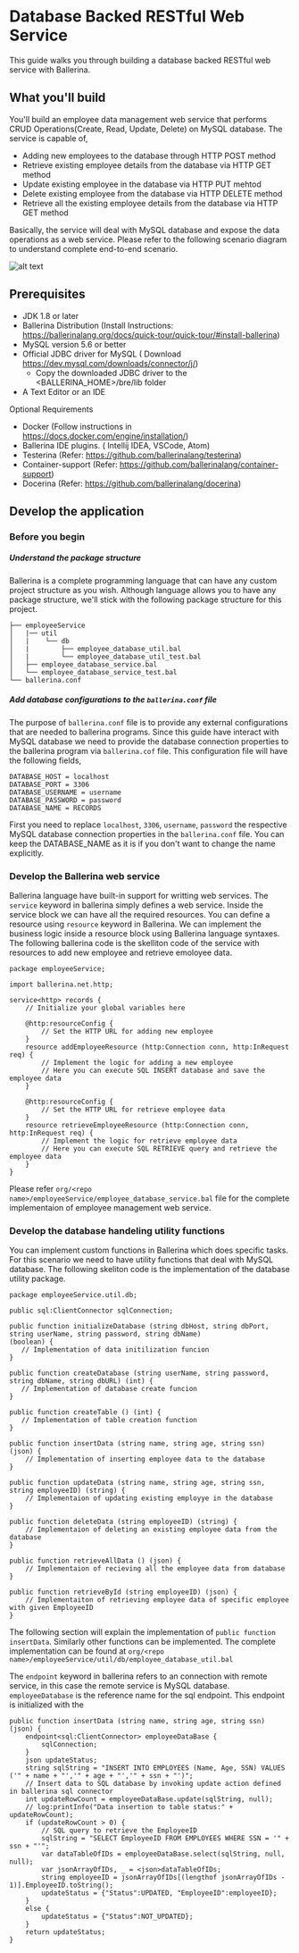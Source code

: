# Database Backed RESTful Web Service
This guide walks you through building a database backed RESTful web service with Ballerina.

## <a name="what-you-build"></a>  What you'll build
You'll build an employee data management web service that performs CRUD Operations(Create, Read, Update, Delete) on MySQL database. The service is capable of,
* Adding new employees to the database through HTTP POST method
* Retrieve existing employee details from the database via HTTP GET method
* Update existing employee in the database via HTTP PUT mehtod
* Delete existing employee from the database via HTTP DELETE method
* Retrieve all the existing employee details from the database via HTTP GET method  

Basically, the service will deal with MySQL database and expose the data operations as a web service.
Please refer to the following scenario diagram to understand complete end-to-end scenario.


![alt text](https://github.com/rosensilva/ballerina-samples/blob/master/bellerinaDataBackedApiSample/images/employee_service_scenario.png)


## <a name="pre-req"></a> Prerequisites
 
* JDK 1.8 or later
* Ballerina Distribution (Install Instructions:  https://ballerinalang.org/docs/quick-tour/quick-tour/#install-ballerina)
* MySQL version 5.6 or better
* Official JDBC driver for MySQL ( Download https://dev.mysql.com/downloads/connector/j/)
  * Copy the downloaded JDBC driver to the <BALLERINA_HOME>/bre/lib folder 
* A Text Editor or an IDE


Optional Requirements
- Docker (Follow instructions in https://docs.docker.com/engine/installation/)
- Ballerina IDE plugins. ( Intellij IDEA, VSCode, Atom)
- Testerina (Refer: https://github.com/ballerinalang/testerina)
- Container-support (Refer: https://github.com/ballerinalang/container-support)
- Docerina (Refer: https://github.com/ballerinalang/docerina)

## <a name="develop-app"></a> Develop the application
### Before you begin
##### Understand the package structure
Ballerina is a complete programming language that can have any custom project structure as you wish. Although language allows you to have any package structure, we'll stick with the following package structure for this project.

```
├── employeeService
│   |── util
│   |    └── db
│   |        ├── employee_database_util.bal
│   |        └── employee_database_util_test.bal
│   ├── employee_database_service.bal
│   └── employee_database_service_test.bal
└── ballerina.conf

```
##### Add database configurations to the `ballerina.conf` file
The purpose of  `ballerina.conf` file is to provide any external configurations that are needed to ballerina programs. Since this guide have interact with MySQL database we need to provide the database connection properties to the ballerina program via `ballerina.cof` file.
This configuration file will have the following fields,
```
DATABASE_HOST = localhost
DATABASE_PORT = 3306
DATABASE_USERNAME = username
DATABASE_PASSWORD = password
DATABASE_NAME = RECORDS
```
First you need to replace `localhost`, `3306`, `username`, `password` the respective MySQL database connection properties in the `ballerina.conf` file. You can keep the DATABASE_NAME as it is if you don't want to change the name explicitly.


### Develop the Ballerina web service
Ballerina language have built-in support for writting web services. The `service` keyword in ballerina simply defines a web service. Inside the service block we can have all the required resources. You can define a resource using `resource` keyword in Ballerina. We can implement the business logic inside a resource block using Ballerina language syntaxes. The following ballerina code is the skelliton code of the service with resources to add new employee and retrieve emoloyee data.

```ballerina
package employeeService;

import ballerina.net.http;

service<http> records {
    // Initialize your global variables here
    
    @http:resourceConfig {
        // Set the HTTP URL for adding new employee
    }
    resource addEmployeeResource (http:Connection conn, http:InRequest req) {
        // Implement the logic for adding a new employee
        // Here you can execute SQL INSERT database and save the employee data
    }

    @http:resourceConfig {
        // Set the HTTP URL for retrieve employee data
    }
    resource retrieveEmployeeResource (http:Connection conn, http:InRequest req) {
        // Implement the logic for retrieve employee data
        // Here you can execute SQL RETRIEVE query and retrieve the employee data
    }
}
```

Please refer `org/<repo name>/employeeService/employee_database_service.bal` file for the complete implementaion of employee management web service.


### Develop the database handeling utility functions
You can implement custom functions in Ballerina which does specific tasks. For this scenario we need to have utility functions that deal with MySQL database. The following skeliton code is the implementation of the database utility package.
```ballerina 
package employeeService.util.db;

public sql:ClientConnector sqlConnection;

public function initializeDatabase (string dbHost, string dbPort, string userName, string password, string dbName)
(boolean) {
   // Implementation of data initilization funcion
}

public function createDatabase (string userName, string password, string dbName, string dbURL) (int) {
   // Implementation of database create funcion
}

public function createTable () (int) {
   // Implementation of table creation function
}

public function insertData (string name, string age, string ssn) (json) {
    // Implementation of inserting employee data to the database
}

public function updateData (string name, string age, string ssn, string employeeID) (string) {
    // Implementaion of updating existing employye in the database
}

public function deleteData (string employeeID) (string) {
    // Implementaion of deleting an existing employee data from the database
}

public function retrieveAllData () (json) {
    // Implementaion of recieving all the employee data from database 
}

public function retrieveById (string employeeID) (json) {
    // Implementaiton of retrieving employee data of specific employee with given EmployeeID
}
```
The following section will explain the implementation of `public function insertData`. Similarly other functions can be implemented. The complete implementation can be found at `org/<repo name>/employeeService/util/db/employee_database_util.bal`


The `endpoint` keyword in ballerina refers to an connection with remote service, in this case the remote service is MySQL database. `employeeDatabase` is the reference name for the sql endpoint. This endpoint is initialized with the  
```ballerina
public function insertData (string name, string age, string ssn) (json) {
    endpoint<sql:ClientConnector> employeeDataBase {
        sqlConnection;
    }
    json updateStatus;
    string sqlString = "INSERT INTO EMPLOYEES (Name, Age, SSN) VALUES ('" + name + "','" + age + "','" + ssn + "')";
    // Insert data to SQL database by invoking update action defined in ballerina sql connector
    int updateRowCount = employeeDataBase.update(sqlString, null);
    // log:printInfo("Data insertion to table status:" + updateRowCount);
    if (updateRowCount > 0) {
        // SQL query to retrieve the EmployeeID
        sqlString = "SELECT EmployeeID FROM EMPLOYEES WHERE SSN = '" + ssn + "'";
        var dataTableOfIDs = employeeDataBase.select(sqlString, null, null);
        var jsonArrayOfIDs, _ = <json>dataTableOfIDs;
        string employeeID = jsonArrayOfIDs[(lengthof jsonArrayOfIDs - 1)].EmployeeID.toString();
        updateStatus = {"Status":UPDATED, "EmployeeID":employeeID};
    }
    else {
        updateStatus = {"Status":NOT_UPDATED};
    }
    return updateStatus;
}
```


